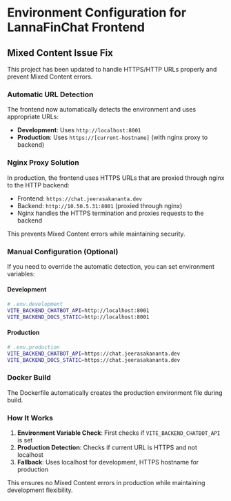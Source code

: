 # Environment Configuration for LannaFinChat Frontend

## Mixed Content Issue Fix

This project has been updated to handle HTTPS/HTTP URLs properly and prevent Mixed Content errors.

### Automatic URL Detection

The frontend now automatically detects the environment and uses appropriate URLs:

- **Development**: Uses `http://localhost:8001`
- **Production**: Uses `https://[current-hostname]` (with nginx proxy to backend)

### Nginx Proxy Solution

In production, the frontend uses HTTPS URLs that are proxied through nginx to the HTTP backend:

- Frontend: `https://chat.jeerasakananta.dev`
- Backend: `http://10.50.5.31:8001` (proxied through nginx)
- Nginx handles the HTTPS termination and proxies requests to the backend

This prevents Mixed Content errors while maintaining security.

### Manual Configuration (Optional)

If you need to override the automatic detection, you can set environment variables:

#### Development
```bash
# .env.development
VITE_BACKEND_CHATBOT_API=http://localhost:8001
VITE_BACKEND_DOCS_STATIC=http://localhost:8001
```

#### Production
```bash
# .env.production
VITE_BACKEND_CHATBOT_API=https://chat.jeerasakananta.dev
VITE_BACKEND_DOCS_STATIC=https://chat.jeerasakananta.dev
```

### Docker Build

The Dockerfile automatically creates the production environment file during build.

### How It Works

1. **Environment Variable Check**: First checks if `VITE_BACKEND_CHATBOT_API` is set
2. **Production Detection**: Checks if current URL is HTTPS and not localhost
3. **Fallback**: Uses localhost for development, HTTPS hostname for production

This ensures no Mixed Content errors in production while maintaining development flexibility.

